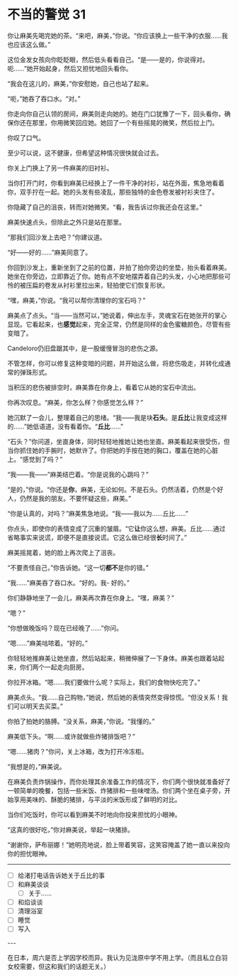 # 不当的警觉 31

你让麻美先喝完她的茶。“来吧，麻美，”你说。“你应该换上一些干净的衣服……我也应该这么做。”

这位金发女孩向你眨眨眼，然后低头看看自己。“是——是的，你说得对。呃……”她开始起身，然后又担忧地回头看你。

“我会在这儿的，麻美，”你安慰她，自己也站了起来。

“呃，”她吞了吞口水。“对。”

你走向你自己认领的房间，麻美则走向她的。她在门口犹豫了一下，回头看你，确保你还在那里，你用微笑回应她。她回了一个有些摇晃的微笑，然后拉上门。

你叹了口气。

至少可以说，这不健康，但希望这种情况很快就会过去。

你关上门换上了另一件麻美的旧衬衫。

当你打开门时，你看到麻美已经换上了一件干净的衬衫，站在外面，焦急地看着你，双手拧在一起。她的头发有些凌乱，那些独特的金色卷发被衬衫夹住了。

你隐藏了自己的沮丧，转而对她微笑。“看，我告诉过你我还会在这里。”

麻美快速点头，但除此之外只是站在那里。

“那我们回沙发上去吧？”你建议道。

“好——好的……”麻美同意了。

你回到沙发上，重新坐到了之前的位置，并拍了拍你旁边的坐垫，抬头看着麻美。她坐在你旁边，立即靠近了你。她有点不安地摆弄着自己的头发，小心地把那些可怜的被压扁的卷发从衬衫里拉出来，轻拍使它们恢复形状。

“嘿，麻美，”你说。“我可以帮你清理你的宝石吗？”

麻美点了点头。“当——当然可以，”她说着，伸出左手，灵魂宝石在她张开的掌心显现。它看起来，也**感觉**起来，完全正常，仍然是同样的金色蜜糖颜色，尽管有些变暗了。

Candeloro仍旧盘踞其中，是一股缓慢冒泡的悲伤之源。

不管怎样，你可以修复这种变暗的问题，并开始这么做，将悲伤吸走，并转化成通常的弹珠形式。

当积压的悲伤被排空时，麻美靠在你身上，看着它从她的宝石中流出。

你再次叹息。“麻美，你怎么样？你感觉怎么样？”

她沉默了一会儿，整理着自己的思绪。“我——我是块**石头**。是**丘比**让我变成这样的……”她低语道，没有看着你。“**丘比**……”

“石头？”你问道，坐直身体，同时轻轻地推她让她也坐直。麻美看起来很受伤，但当你抓住她的手腕时，她默许了。你把她的手按在她的胸口，覆盖在她的心脏上。“感觉到了吗？”

“我——我——”麻美结巴着。“你是说我的心跳吗？”

“是的，”你说。“你还是**你**，麻美，无论如何。不是石头。仍然活着，仍然是个好人，仍然是我的朋友。不要怀疑这些，麻美。”

“你是认真的，对吗？”麻美焦急地说。“我——我以为……丘比……”

你点头，即使你的表情变成了沉重的皱眉。“它**让**你这么想，麻美。丘比……通过省略事实来说谎，即便不是直接说谎。它这么做已经很**长**时间了。”

麻美摇晃着，她的脸上再次爬上了沮丧。

“不要责怪自己，”你告诉她。“这一切**都不**是你的错。”

“我……”麻美吞了吞口水。“好的。我- 好的。”

你们静静地坐了一会儿，麻美再次靠在你身上。“嘿，麻美？”

“嗯？”

“你想做晚饭吗？现在已经晚了……”你问。

“嗯……”麻美咕哝着。“好的。”

你轻轻地推麻美让她坐直，然后站起来，稍微伸展了一下身体。麻美也跟着站起来，你们两个一起走向厨房。

你拉开冰箱。“嗯……我们要做什么呢？实际上，我们的食物快吃完了。”

麻美点头。“我……自己购物，”她说，然后她的表情突然变得惊慌。“但没关系！我们可以明天去买菜。”

你拍了拍她的胳膊。“没关系，麻美，”你说。“我懂的。”

麻美低下头。“啊……或许就做些炸猪排饭吧？”

“嗯……猪肉？”你问，关上冰箱，改为打开冷冻柜。

“我想是的，”麻美说。

在麻美负责炸锅操作，而你处理其余准备工作的情况下，你们两个很快就准备好了一顿简单的晚餐，包括一些米饭、炸猪排和一些味噌汤。你们两个坐在桌子旁，开始享用美味的、酥脆的猪排，与平淡的米饭形成了鲜明的对比。

当你们吃饭时，你可以看到麻美不时地向你投来担忧的小眼神。

“这真的很好吃，”你对麻美说，举起一块猪排。

“谢谢你，萨布丽娜！”她明亮地说，脸上带着笑容，这笑容掩盖了她一直以来投向你的担忧眼神。

---

- [ ] 给渚打电话告诉她关于丘比的事
- [ ] 和麻美谈谈
  - [ ] 关于……
- [ ] 和焰谈谈
- [ ] 清理浴室
- [ ] 睡觉
- [ ] 写入

---​

在日本，周六是否上学因学校而异。我认为见泷原中学不用上学。（而且私立白羽女校需要，但这和我们的话题无关。）
